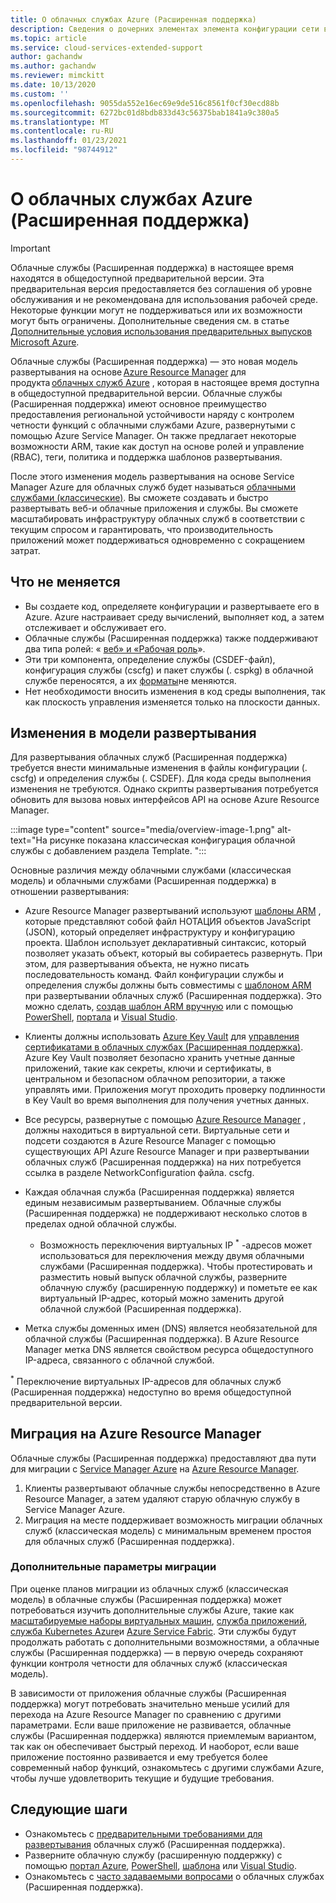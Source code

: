 ```yaml
---
title: О облачных службах Azure (Расширенная поддержка)
description: Сведения о дочерних элементах элемента конфигурации сети в файле конфигурации службы, который указывает значения виртуальной сети и DNS.
ms.topic: article
ms.service: cloud-services-extended-support
author: gachandw
ms.author: gachandw
ms.reviewer: mimckitt
ms.date: 10/13/2020
ms.custom: ''
ms.openlocfilehash: 9055da552e16ec69e9de516c8561f0cf30ecd88b
ms.sourcegitcommit: 6272bc01d8bdb833d43c56375bab1841a9c380a5
ms.translationtype: MT
ms.contentlocale: ru-RU
ms.lasthandoff: 01/23/2021
ms.locfileid: "98744912"
---
```

# <a name="about-azure-cloud-services-extended-support"></a>О облачных службах Azure (Расширенная поддержка)

> [!IMPORTANT]
> Облачные службы (Расширенная поддержка) в настоящее время находятся в общедоступной предварительной версии.
> Эта предварительная версия предоставляется без соглашения об уровне обслуживания и не рекомендована для использования рабочей среде. Некоторые функции могут не поддерживаться или их возможности могут быть ограничены. Дополнительные сведения см. в статье [Дополнительные условия использования предварительных выпусков Microsoft Azure](https://azure.microsoft.com/support/legal/preview-supplemental-terms/).

Облачные службы (Расширенная поддержка) — это новая модель развертывания на основе [Azure Resource Manager](https://docs.microsoft.com/azure/azure-resource-manager/management/overview) для продукта [облачных служб Azure](https://azure.microsoft.com/services/cloud-services/) , которая в настоящее время доступна в общедоступной предварительной версии. Облачные службы (Расширенная поддержка) имеют основное преимущество предоставления региональной устойчивости наряду с контролем четности функций с облачными службами Azure, развернутыми с помощью Azure Service Manager. Он также предлагает некоторые возможности ARM, такие как доступ на основе ролей и управление (RBAC), теги, политика и поддержка шаблонов развертывания.  

После этого изменения модель развертывания на основе Service Manager Azure для облачных служб будет называться [облачными службами (классические)](../cloud-services/cloud-services-choose-me.md). Вы сможете создавать и быстро развертывать веб-и облачные приложения и службы. Вы сможете масштабировать инфраструктуру облачных служб в соответствии с текущим спросом и гарантировать, что производительность приложений может поддерживаться одновременно с сокращением затрат.  

## <a name="what-does-not-change"></a>Что не меняется 
- Вы создаете код, определяете конфигурации и развертываете его в Azure. Azure настраивает среду вычислений, выполняет код, а затем отслеживает и обслуживает его.
- Облачные службы (Расширенная поддержка) также поддерживают два типа ролей: « [веб» и «Рабочая роль](../cloud-services/cloud-services-choose-me.md)». 
- Эти три компонента, определение службы (CSDEF-файл), конфигурация службы (cscfg) и пакет службы (. cspkg) в облачной службе переносятся, а их [форматы](cloud-services-model-and-package.md)не меняются. 
- Нет необходимости вносить изменения в код среды выполнения, так как плоскость управления изменяется только на плоскости данных.  

## <a name="changes-in-deployment-model"></a>Изменения в модели развертывания

Для развертывания облачных служб (Расширенная поддержка) требуется внести минимальные изменения в файлы конфигурации (. cscfg) и определения службы (. CSDEF). Для кода среды выполнения изменения не требуются. Однако скрипты развертывания потребуется обновить для вызова новых интерфейсов API на основе Azure Resource Manager. 

:::image type="content" source="media/overview-image-1.png" alt-text="На рисунке показана классическая конфигурация облачной службы с добавлением раздела Template. ":::

Основные различия между облачными службами (классическая модель) и облачными службами (Расширенная поддержка) в отношении развертывания: 

- Azure Resource Manager развертываний используют [шаблоны ARM](https://docs.microsoft.com/azure/azure-resource-manager/templates/overview) , которые представляют собой файл НОТАЦИЯ объектов JavaScript (JSON), который определяет инфраструктуру и конфигурацию проекта. Шаблон использует декларативный синтаксис, который позволяет указать объект, который вы собираетесь развернуть. При этом, для развертывания объекта, не нужно писать последовательность команд. Файл конфигурации службы и определения службы должны быть совместимы с [шаблоном ARM](https://docs.microsoft.com/azure/azure-resource-manager/templates/overview) при развертывании облачных служб (Расширенная поддержка). Это можно сделать, [создав шаблон ARM вручную](deploy-template.md) или с помощью [PowerShell](deploy-powershell.md), [портала](deploy-portal.md) и [Visual Studio](deploy-visual-studio.md).  

- Клиенты должны использовать [Azure Key Vault](https://docs.microsoft.com/azure/key-vault/general/overview) для [управления сертификатами в облачных службах (Расширенная поддержка)](certificates-and-key-vault.md). Azure Key Vault позволяет безопасно хранить учетные данные приложений, такие как секреты, ключи и сертификаты, в центральном и безопасном облачном репозитории, а также управлять ими. Приложения могут проходить проверку подлинности в Key Vault во время выполнения для получения учетных данных. 

- Все ресурсы, развернутые с помощью [Azure Resource Manager](https://docs.microsoft.com/azure/azure-resource-manager/templates/overview) , должны находиться в виртуальной сети. Виртуальные сети и подсети создаются в Azure Resource Manager с помощью существующих API Azure Resource Manager и при развертывании облачных служб (Расширенная поддержка) на них потребуется ссылка в разделе NetworkConfiguration файла. cscfg.   

- Каждая облачная служба (Расширенная поддержка) является единым независимым развертыванием. Облачные службы (Расширенная поддержка) не поддерживают несколько слотов в пределах одной облачной службы.  
    - Возможность переключения виртуальных IP <sup>*</sup> -адресов может использоваться для переключения между двумя облачными службами (Расширенная поддержка). Чтобы протестировать и разместить новый выпуск облачной службы, разверните облачную службу (расширенную поддержку) и пометьте ее как виртуальный IP-адрес, который можно заменить другой облачной службой (Расширенная поддержка).  

- Метка службы доменных имен (DNS) является необязательной для облачной службы (Расширенная поддержка). В Azure Resource Manager метка DNS является свойством ресурса общедоступного IP-адреса, связанного с облачной службой. 


<sup>*</sup> Переключение виртуальных IP-адресов для облачных служб (Расширенная поддержка) недоступно во время общедоступной предварительной версии.  

## <a name="migration-to-azure-resource-manager"></a>Миграция на Azure Resource Manager

Облачные службы (Расширенная поддержка) предоставляют два пути для миграции с [Service Manager Azure](https://docs.microsoft.com/powershell/azure/servicemanagement/overview?view=azuresmps-4.0.0&preserve-view=true ) на [Azure Resource Manager](https://docs.microsoft.com/azure/azure-resource-manager/management/overview). 
1) Клиенты развертывают облачные службы непосредственно в Azure Resource Manager, а затем удаляют старую облачную службу в Service Manager Azure. 
2) Миграция на месте поддерживает возможность миграции облачных служб (классическая модель) с минимальным временем простоя для облачных служб (Расширенная поддержка). 

### <a name="additional-migration-options"></a>Дополнительные параметры миграции

При оценке планов миграции из облачных служб (классическая модель) в облачные службы (Расширенная поддержка) может потребоваться изучить дополнительные службы Azure, такие как [масштабируемые наборы виртуальных машин](https://docs.microsoft.com/azure/virtual-machine-scale-sets/overview), [служба приложений](https://docs.microsoft.com/azure/app-service/overview), [служба Kubernetes Azure](https://docs.microsoft.com/azure/aks/intro-kubernetes)и [Azure Service Fabric](https://docs.microsoft.com/azure/service-fabric/service-fabric-overview). Эти службы будут продолжать работать с дополнительными возможностями, а облачные службы (Расширенная поддержка) — в первую очередь сохраняют функции контроля четности для облачных служб (классическая модель). 

В зависимости от приложения облачные службы (Расширенная поддержка) могут потребовать значительно меньше усилий для перехода на Azure Resource Manager по сравнению с другими параметрами. Если ваше приложение не развивается, облачные службы (Расширенная поддержка) являются приемлемым вариантом, так как он обеспечивает быстрый переход. И наоборот, если ваше приложение постоянно развивается и ему требуется более современный набор функций, ознакомьтесь с другими службами Azure, чтобы лучше удовлетворить текущие и будущие требования. 

## <a name="next-steps"></a>Следующие шаги
- Ознакомьтесь с [предварительными требованиями для развертывания](deploy-prerequisite.md) облачных служб (Расширенная поддержка).
- Разверните облачную службу (расширенную поддержку) с помощью [портал Azure](deploy-portal.md), [PowerShell](deploy-powershell.md), [шаблона](deploy-template.md) или [Visual Studio](deploy-visual-studio.md).
- Ознакомьтесь с [часто задаваемыми вопросами](faq.md) о облачных службах (Расширенная поддержка).
